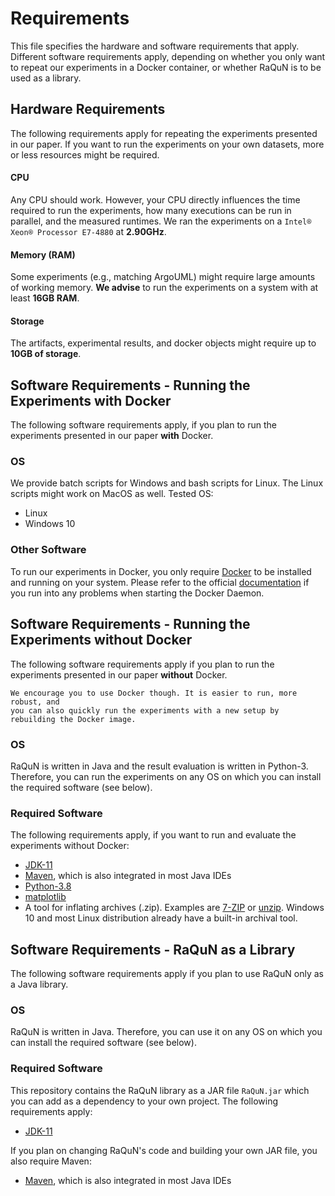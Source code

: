 # Requirements
This file specifies the hardware and software requirements that apply. Different software requirements apply, depending on 
whether you only want to repeat our experiments in a Docker container, or whether RaQuN is to be used as a library.



## Hardware Requirements
The following requirements apply for repeating the experiments presented in our paper. If you want to run the experiments
on your own datasets, more or less resources might be required.

#### CPU
Any CPU should work. However, your CPU directly influences the time required to run the experiments, how many executions can
be run in parallel, and the measured runtimes. We ran the experiments on a `Intel® Xeon® Processor E7-4880` at __2.90GHz__.

#### Memory (RAM)
Some experiments (e.g., matching ArgoUML) might require large amounts of working memory. __We advise__ to run the experiments
on a system with at least __16GB RAM__.

#### Storage
The artifacts, experimental results, and docker objects might require up to __10GB of storage__.



## Software Requirements - Running the Experiments with Docker
The following software requirements apply, if you plan to run the experiments presented in our paper __with__ Docker.

### OS
We provide batch scripts for Windows and bash scripts for Linux. The Linux scripts might work on MacOS as well. Tested OS:
- Linux
- Windows 10

### Other Software
To run our experiments in Docker, you only require [Docker](https://docs.docker.com/get-docker/) to be installed and 
running on your system.
Please refer to the official [documentation](https://docs.docker.com/config/daemon/) if you run into any problems when 
starting the Docker Daemon.



## Software Requirements - Running the Experiments without Docker
The following software requirements apply if you plan to run the experiments presented in our paper __without__ Docker.

```
We encourage you to use Docker though. It is easier to run, more robust, and 
you can also quickly run the experiments with a new setup by rebuilding the Docker image.
```

### OS
RaQuN is written in Java and the result evaluation is written in Python-3. Therefore, you can run the experiments on any OS on which you can 
install the required software (see below).

### Required Software
The following requirements apply, if you want to run and evaluate the experiments without Docker:
- [JDK-11](https://www.oracle.com/java/technologies/javase-downloads.html)
- [Maven](https://maven.apache.org/download.cgi), which is also integrated in most Java IDEs
- [Python-3.8](https://www.python.org/downloads/)
- [matplotlib](https://matplotlib.org/stable/users/installing.html)
- A tool for inflating archives (.zip). Examples are [7-ZIP](https://www.7-zip.org/) or [unzip](https://linux.die.net/man/1/unzip). Windows 10 and most Linux distribution already have a built-in archival tool.

## Software Requirements - RaQuN as a Library
The following software requirements apply if you plan to use RaQuN only as a Java library.

### OS
RaQuN is written in Java. Therefore, you can use it on any OS on which you can install the required software (see below).

### Required Software
This repository contains the RaQuN library as a JAR file `RaQuN.jar` which you can add as a dependency to your own project. The following
requirements apply:
- [JDK-11](https://www.oracle.com/java/technologies/javase-downloads.html)

If you plan on changing RaQuN's code and building your own JAR file, you also require Maven:
- [Maven](https://maven.apache.org/download.cgi), which is also integrated in most Java IDEs 

